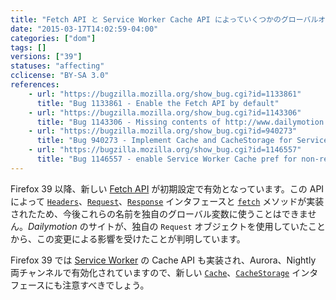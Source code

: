 ```yaml
---
title: "Fetch API と Service Worker Cache API によっていくつかのグローバルオブジェクトが追加されました"
date: "2015-03-17T14:02:59-04:00"
categories: ["dom"]
tags: []
versions: ["39"]
statuses: "affecting"
cclicense: "BY-SA 3.0"
references:
    - url: "https://bugzilla.mozilla.org/show_bug.cgi?id=1133861"
      title: "Bug 1133861 - Enable the Fetch API by default"
    - url: "https://bugzilla.mozilla.org/show_bug.cgi?id=1143306"
      title: "Bug 1143306 - Missing contents of http://www.dailymotion.com/video/"
    - url: "https://bugzilla.mozilla.org/show_bug.cgi?id=940273"
      title: "Bug 940273 - Implement Cache and CacheStorage for ServiceWorkers"
    - url: "https://bugzilla.mozilla.org/show_bug.cgi?id=1146557"
      title: "Bug 1146557 - enable Service Worker Cache pref for non-release builds"
---
```

Firefox 39 以降、新しい [Fetch API](https://developer.mozilla.org/ja/docs/Web/API/Fetch_API) が初期設定で有効となっています。この API によって [`Headers`](https://developer.mozilla.org/ja/docs/Web/API/Headers)、[`Request`](https://developer.mozilla.org/ja/docs/Web/API/Request)、[`Response`](https://developer.mozilla.org/ja/docs/Web/API/Response) インタフェースと [`fetch`](https://developer.mozilla.org/ja/docs/Web/API/GlobalFetch/fetch) メソッドが実装されたため、今後これらの名前を独自のグローバル変数に使うことはできません。*Dailymotion* のサイトが、独自の `Request` オブジェクトを使用していたことから、この変更による影響を受けたことが判明しています。

Firefox 39 では [Service Worker](https://developer.mozilla.org/ja/docs/Web/API/ServiceWorker_API) の Cache API も実装され、Aurora、Nightly 両チャンネルで有効化されていますので、新しい [`Cache`](https://developer.mozilla.org/ja/docs/Web/API/Cache)、[`CacheStorage`](https://developer.mozilla.org/ja/docs/Web/API/CacheStorage) インタフェースにも注意すべきでしょう。
